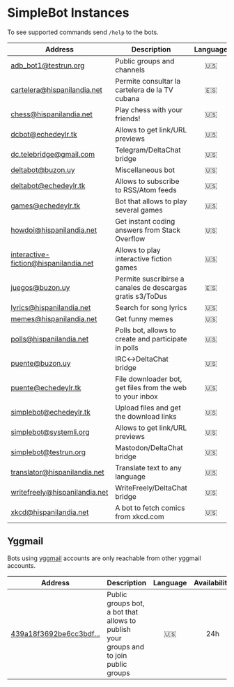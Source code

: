 # SimpleBot Instances

To see supported commands send `/help` to the bots.

| Address                        | Description                                                 | Language | Availability | Administrator |
| ------------------------------ | ----------------------------------------------------------- | :------: | :----------: | ------------- |
| adb_bot1@testrun.org           | Public groups and channels                                  | 🇺🇸 | 24h | [adbenitez] |
| cartelera@hispanilandia.net    | Permite consultar la cartelera de la TV cubana              | 🇪🇸 | 24h | [adbenitez] |
| chess@hispanilandia.net        | Play chess with your friends!                               | 🇺🇸 | 24h | [adbenitez] |
| dcbot@echedeylr.tk             | Allows to get link/URL previews                             | 🇺🇸 | 24h | [adbenitez] |
| dc.telebridge@gmail.com        | Telegram/DeltaChat bridge                                   | 🇺🇸 | 24h | [Nenirey] |
| deltabot@buzon.uy              | Miscellaneous bot                                           | 🇺🇸 | 24h | [adbenitez] |
| deltabot@echedeylr.tk          | Allows to subscribe to RSS/Atom feeds                       | 🇺🇸 | 24h | [adbenitez] |
| games@echedeylr.tk             | Bot that allows to play several games                       | 🇺🇸 | 24h | [adbenitez] |
| howdoi@hispanilandia.net       | Get instant coding answers from Stack Overflow              | 🇺🇸 | 24h | [adbenitez] |
| interactive-fiction@hispanilandia.net | Allows to play interactive fiction games             | 🇺🇸 | 24h | [adbenitez] |
| juegos@buzon.uy                | Permite suscribirse a canales de descargas gratis s3/ToDus  | 🇪🇸 | 24h | [adbenitez] |
| lyrics@hispanilandia.net       | Search for song lyrics                                      | 🇺🇸 | 24h | [adbenitez] |
| memes@hispanilandia.net        | Get funny memes                                             | 🇺🇸 | 24h | [adbenitez] |
| polls@hispanilandia.net        | Polls bot, allows to create and participate in polls        | 🇺🇸 | 24h | [adbenitez] |
| puente@buzon.uy                | IRC↔️DeltaChat bridge                                       | 🇺🇸 | 24h | [adbenitez] |
| puente@echedeylr.tk            | File downloader bot, get files from the web to your inbox   | 🇺🇸 | 24h | [adbenitez] |
| simplebot@echedeylr.tk         | Upload files and get the download links                     | 🇺🇸 | 24h | [adbenitez] |
| simplebot@systemli.org         | Allows to get link/URL previews                             | 🇺🇸 | 24h | [adbenitez] |
| simplebot@testrun.org          | Mastodon/DeltaChat bridge                                   | 🇺🇸 | 24h | [adbenitez] |
| translator@hispanilandia.net   | Translate text to any language                              | 🇺🇸 | 24h | [adbenitez] |
| writefreely@hispanilandia.net  | WriteFreely/DeltaChat bridge                                | 🇺🇸 | 24h | [adbenitez] |
| xkcd@hispanilandia.net         | A bot to fetch comics from xkcd.com                         | 🇺🇸 | 24h | [adbenitez] |

## Yggmail

Bots using [yggmail](https://github.com/neilalexander/yggmail) accounts are only reachable from other yggmail accounts.

| Address                                                     | Description                                | Language | Availability | Administrator |
| ----------------------------------------------------------- | ------------------------------------------ | :------: | :----------: | ------------- |
| [439a18f3692be6cc3bdf...](mailto:439a18f3692be6cc3bdf724994d6027a1dc457ef8adf33d68564205c03b3ad46@yggmail) | Public groups bot, a bot that allows to publish your groups and to join public groups | 🇺🇸 | 24h | [adbenitez] |

[adbenitez]: mailto:adbenitez@nauta.cu
[Nenirey]: mailto:nenirey@gmail.com
